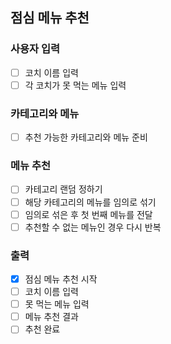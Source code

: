 ## 점심 메뉴 추천
### 사용자 입력
- [ ] 코치 이름 입력
- [ ] 각 코치가 못 먹는 메뉴 입력

### 카테고리와 메뉴
- [ ] 추천 가능한 카테고리와 메뉴 준비

### 메뉴 추천
- [ ] 카테고리 랜덤 정하기
- [ ] 해당 카테고리의 메뉴를 임의로 섞기
- [ ] 임의로 섞은 후 첫 번째 메뉴를 전달
- [ ] 추천할 수 없는 메뉴인 경우 다시 반복

### 출력
- [X] 점심 메뉴 추천 시작
- [ ] 코치 이름 입력
- [ ] 못 먹는 메뉴 입력
- [ ] 메뉴 추천 결과
- [ ] 추천 완료